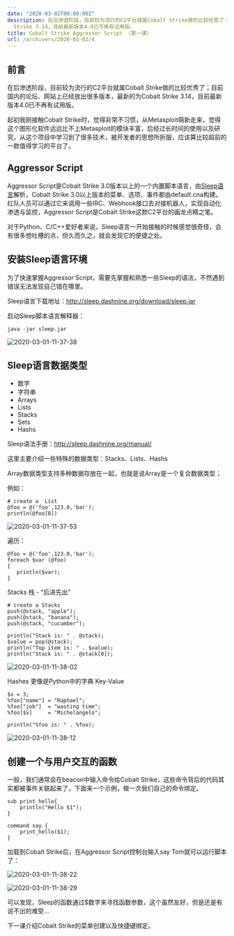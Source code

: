 ```yaml
---
date: "2020-03-02T00:00:00Z"
description: 在后渗透阶段，目前较为流行的C2平台就属Cobalt Strike做的比较优秀了；目前国内的论坛、网站上已经放出很多版本，最新的为Cobalt
  Strike 3.14，目前最新版本4.0已不再有试用版。
title: Cobalt Strike Aggressor Script （第一课）
url: /archivers/2020-03-02/4
---
```


## 前言

在后渗透阶段，目前较为流行的C2平台就属Cobalt Strike做的比较优秀了；目前国内的论坛、网站上已经放出很多版本，最新的为Cobalt Strike 3.14，目前最新版本4.0已不再有试用版。

起初我刚接触Cobalt Strike时，觉得非常不习惯，从Metasploit萌新走来，觉得这个图形化软件远远比不上Metasploit的模块丰富，后经过长时间的使用以及研究，从这个项目中学习到了很多技术，被开发者的思想所折服，应该算比较超前的一款值得学习的平台了。


## Aggressor Script

Aggressor Script是Cobalt Strike 3.0版本以上的一个内置脚本语言，由[Sleep语言](http://sleep.dashnine.org/manual)解析，Cobalt Strike 3.0以上版本的菜单、选项、事件都由default.cna构建。红队人员可以通过它来调用一些IRC、Webhook接口去对接机器人，实现自动化渗透与监控，Aggressor Script是Cobalt Strike这款C2平台的画龙点睛之笔。

对于Python、C/C++爱好者来说，Sleep语言一开始接触的时候感觉很奇怪，会有很多想吐槽的点，但久而久之，就会发现它的便捷之处。

## 安装Sleep语言环境

为了快速掌握Aggressor Script，需要先掌握和熟悉一些Sleep的语法，不然遇到错误无法发现自己错在哪里。

Sleep语言下载地址：http://sleep.dashnine.org/download/sleep.jar

启动Sleep脚本语言解释器：

`java -jar sleep.jar`

![2020-03-01-11-37-38](https://rvn0xsy.oss-cn-shanghai.aliyuncs.com/e0f895f33d4158b26767d6589ecd9d39.png)


## Sleep语言数据类型

- 数字
- 字符串
- Arrays
- Lists
- Stacks
- Sets
- Hashs



Sleep语法手册：http://sleep.dashnine.org/manual/

这里主要介绍一些特殊的数据类型：Stacks、Lists、Hashs

Array数据类型支持多种数据存放在一起，也就是说Array是一个复合数据类型；

例如：

```
# create a  List
@foo = @('foo',123.0,'bar');
println(@foo[0])
```

![2020-03-01-11-37-53](https://rvn0xsy.oss-cn-shanghai.aliyuncs.com/1c43ab77a1dffdac57cbad0d4585a570.png)


遍历：

```
@foo = @('foo',123.0,'bar');
foreach $var (@foo)
{
   println($var);
}
```

Stacks 栈 - “后进先出”

```
# create a Stacks
push(@stack, "apple");
push(@stack, "banana");
push(@stack, "cucumber");

println("Stack is: " . @stack);
$value = pop(@stack);
println("Top item is: " . $value);
println("Stack is: " . @stack[0]);
```

![2020-03-01-11-38-02](https://rvn0xsy.oss-cn-shanghai.aliyuncs.com/a2877a7bc5af430992a89b92c0eda12d.png)

Hashes 更像是Python中的字典 Key-Value

```
$x = 3;
%foo["name"] = "Raphael";
%foo["job"]  = "wasting time";
%foo[$x]     = "Michelangelo";

println("%foo is: " . %foo);
```

![2020-03-01-11-38-12](https://rvn0xsy.oss-cn-shanghai.aliyuncs.com/610a7f003c87fdf43c9a94a145d9321f.png)


## 创建一个与用户交互的函数

一般，我们通常会在beacon中输入命令给Cobalt Strike，这些命令背后的代码其实都被事件关联起来了，下面来一个示例，做一次我们自己的命令绑定。


```
sub print_hello{
    println("Hello $1");
}

command say {
	print_hello($1);
}
```

加载到Cobalt Strike后，在Aggressor Script控制台输入say Tom就可以运行脚本了：

![2020-03-01-11-38-22](https://rvn0xsy.oss-cn-shanghai.aliyuncs.com/02dc973c9be7df456ab74cf746577b33.png)


![2020-03-01-11-38-29](https://rvn0xsy.oss-cn-shanghai.aliyuncs.com/7c2bbddd45bf4c1c83998ea42b35f077.png)


可以发现，Sleep的函数通过$数字来寻找函数参数，这个虽然友好，但是还是有说不出的难受...


下一课介绍Cobalt Strike的菜单创建以及快捷键绑定。


